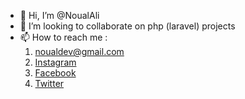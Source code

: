 - 👋 Hi, I’m @NoualAli
- 💞️ I’m looking to collaborate on php (laravel) projects
- 📫 How to reach me :
  1. noualdev@gmail.com
  2. [Instagram](https://www.instagram.com/_ro__yal/)
  3. [Facebook](https://web.facebook.com/ali.nl.3781)
  4. [Twitter](https://twitter.com/noual_ali)

<!---
NoualAli/NoualAli is a ✨ special ✨ repository because its `README.md` (this file) appears on your GitHub profile.
You can click the Preview link to take a look at your changes.
--->

